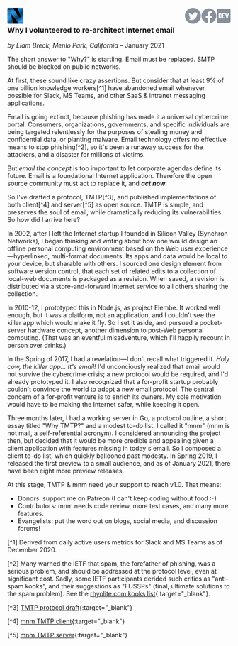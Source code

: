 <a href="/"><img height="36" align="left" src="logo-48-bleed-bright.png"></a>
<a href="https://dev.to/mnmnotmail"      ><img height="36" align="right" src="icon-dev-gray.svg"></a>
<a href="https://facebook.com/mnmnotmail"><img height="36" align="right" src="icon-fb-gray-58.png"></a>
<a href="https://twitter.com/mnmnotmail" ><img height="36" align="right" src="icon-tw-gray.svg"></a> &nbsp;

### Why I volunteered to re-architect Internet email

_by Liam Breck, Menlo Park, California_ &ndash; January 2021

The short answer to "Why?" is startling.
Email must be replaced. SMTP should be blocked on public networks.

At first, these sound like crazy assertions.
But consider that at least 9% of one billion knowledge workers[^1] have abandoned email 
whenever possible for Slack, MS Teams, and other SaaS & intranet messaging applications.

Email is going extinct, because phishing has made it a universal cybercrime portal.
Consumers, organizations, governments, and specific individuals are being targeted relentlessly
for the purposes of stealing money and confidential data, or planting malware.
Email technology offers no effective means to stop phishing[^2],
so it's been a runaway success for the attackers, and a disaster for millions of victims.

But _email the concept_ is too important to let corporate agendas define its future.
Email is a foundational Internet application.
Therefore the open source community must act to replace it, and ___act now___.

So I've drafted a protocol, TMTP[^3], 
and published implementations of both client[^4] and server[^5] as open source.
TMTP is simple, and preserves the soul of email, while dramatically reducing its vulnerabilities.
So how did I arrive here?

In 2002, after I left the Internet startup I founded in Silicon Valley (Synchron Networks), 
I began thinking and writing about how one would design an offline personal computing environment 
based on the Web user experience&mdash;hyperlinked, multi-format documents.
Its apps and data would be local to your device, but sharable with others.
I sourced one design element from software version control, 
that each set of related edits to a collection of local-web documents is packaged as a revision.
When saved, a revision is distributed via a store-and-forward Internet service to all others sharing the collection.

In 2010-12, I prototyped this in Node.js, as project Elembe.
It worked well enough, but it was a platform, not an application, 
and I couldn't see the killer app which would make it fly.
So I set it aside, and pursued a pocket-server hardware concept, another dimension to post-Web personal computing.
(That was an eventful misadventure, which I'll happily recount in person over drinks.)

In the Spring of 2017, I had a revelation&mdash;I don't recall what triggered it.
_Holy cow, the killer app... It's email!_
I'd unconciously realized that email would not survive the cybercrime crisis;
a new protocol would be required, and I'd already prototyped it.
I also recognized that a for-profit startup probably couldn't convince the world to adopt a new email protocol.
The central concern of a for-profit venture is to enrich its owners.
My sole motivation would have to be making the Internet safer, while keeping it open.

Three months later, I had a working server in Go, a protocol outline, a short essay titled "Why TMTP?" 
and a modest to-do list.
I called it "mnm" (mnm is not mail, a self-referential acronym).
I considered announcing the project then, but decided that it would be more credible and appealing 
given a client application with features missing in today's email.
So I composed a client to-do list, which quickly ballooned past modesty.
In Spring 2019, I released the first preview to a small audience, 
and as of January 2021, there have been eight more preview releases.

At this stage, TMTP & mnm need your support to reach v1.0. That means:
- Donors: support me on Patreon (I can't keep coding without food :-)
- Contributors: mnm needs code review, more test cases, and many more features.
- Evangelists: put the word out on blogs, social media, and discussion forums!


[^1] Derived from daily active users metrics for Slack and MS Teams as of December 2020.

[^2] Many warned the IETF that spam, the forefather of phishing, was a serious problem, 
and should be addressed at the protocol level, even at significant cost.
Sadly, some IETF participants derided such critics as "anti-spam kooks", 
and their suggestions as "FUSSPs" (final, ultimate solutions to the spam problem).
See the [rhyolite.com kooks list](https://www.rhyolite.com/anti-spam/you-might-be.html){:target="_blank"}.

[^3] [TMTP protocol draft](https://github.com/networkimprov/mnm/blob/master/Protocol.md){:target="_blank"}

[^4] [mnm TMTP client](https://github.com/networkimprov/mnm-hammer){:target="_blank"}

[^5] [mnm TMTP server](https://github.com/networkimprov/mnm){:target="_blank"}

